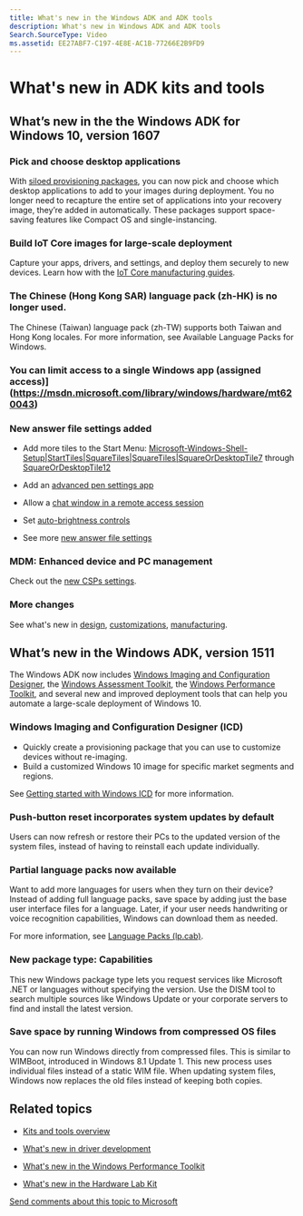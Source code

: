 ```yaml
---
title: What's new in the Windows ADK and ADK tools
description: What's new in Windows ADK and ADK tools
Search.SourceType: Video
ms.assetid: EE27ABF7-C197-4E8E-AC1B-77266E2B9FD9
---
```


# What's new in ADK kits and tools

## <a href="" id="adk"></a>What’s new in the the Windows ADK for Windows 10, version 1607

### Pick and choose desktop applications

With [siloed provisioning packages](manufacture/desktop/siloed-provisioning-packages.md), you can now pick and choose which desktop applications to add to your images during deployment. You no longer need to recapture the entire set of applications into your recovery image, they’re added in automatically. These packages support space-saving features like Compact OS and single-instancing. 

### Build IoT Core images for large-scale deployment

Capture your apps, drivers, and settings, and deploy them securely to new devices. Learn how with the [IoT Core manufacturing guides](manufacture/iot/iot-core-manufacturing-guide.md).

### The Chinese (Hong Kong SAR) language pack (zh-HK) is no longer used.

The Chinese (Taiwan) language pack (zh-TW) supports both Taiwan and Hong Kong locales. For more information, see Available Language Packs for Windows.

### You can limit access to a single Windows app (assigned access)](https://msdn.microsoft.com/library/windows/hardware/mt620043)

### New answer file settings added

-  Add more tiles to the Start Menu: [Microsoft-Windows-Shell-Setup|StartTiles|SquareTiles|SquareTiles|SquareOrDesktopTile7](https://msdn.microsoft.com/library/windows/hardware/dn915881) through [SquareOrDesktopTile12](https://msdn.microsoft.com/library/windows/hardware/dn915868)

-  Add an [advanced pen settings app](https://msdn.microsoft.com/library/windows/hardware/mt757353)

-  Allow a [chat window in a remote access session](https://msdn.microsoft.com/library/windows/hardware/mt752384)

-  Set [auto-brightness controls](https://msdn.microsoft.com/library/windows/hardware/dn757391)

-  See more [new answer file settings](https://msdn.microsoft.com/library/windows/hardware/mt750416.aspx)

### MDM: Enhanced device and PC management

Check out the [new CSPs settings](https://msdn.microsoft.com/en-us/library/windows/hardware/mt299056(v=vs.85).aspx#whatsnew_1607).

### More changes

See what's new in [design](https://msdn.microsoft.com/library/windows/hardware/mt703371.aspx), [customizations](https://msdn.microsoft.com/en-us/library/windows/hardware/mt723363(v=vs.85).aspx), [manufacturing](manufacture/whats-new-in-windows-manufacturing.md).

## <a href="" id="adk"></a>What’s new in the Windows ADK, version 1511

The Windows ADK now includes [Windows Imaging and Configuration Designer](https://msdn.microsoft.com/library/windows/hardware/dn916113.aspx), the [Windows Assessment Toolkit](test/assessments/index.md), the [Windows Performance Toolkit](test/wpt/index.md), and several new and improved deployment tools that can help you automate a large-scale deployment of Windows 10.

### Windows Imaging and Configuration Designer (ICD)

-   Quickly create a provisioning package that you can use to customize devices without re-imaging.
-   Build a customized Windows 10 image for specific market segments and regions.

See [Getting started with Windows ICD](https://msdn.microsoft.com/library/windows/hardware/dn916112.aspx) for more information.

### Push-button reset incorporates system updates by default

Users can now refresh or restore their PCs to the updated version of the system files, instead of having to reinstall each update individually.

### Partial language packs now available

Want to add more languages for users when they turn on their device? Instead of adding full language packs, save space by adding just the base user interface files for a language. Later, if your user needs handwriting or voice recognition capabilities, Windows can download them as needed.

For more information, see [Language Packs (lp.cab)](manufacture/desktop/language-packs-and-windows-deployment.md).

### New package type: Capabilities

This new Windows package type lets you request services like Microsoft .NET or languages without specifying the version. Use the DISM tool to search multiple sources like Windows Update or your corporate servers to find and install the latest version.

### Save space by running Windows from compressed OS files

You can now run Windows directly from compressed files. This is similar to WIMBoot, introduced in Windows 8.1 Update 1. This new process uses individual files instead of a static WIM file. When updating system files, Windows now replaces the old files instead of keeping both copies.


## Related topics

- [Kits and tools overview](kits-and-tools-overview.md)

- [What's new in driver development](https://msdn.microsoft.com/windows/hardware/drivers/what-s-new-in-driver-development)

- [What's new in the Windows Performance Toolkit](https://msdn.microsoft.com/en-us/library/windows/hardware/dn927303(v=vs.85).aspx)

- [What's new in the Hardware Lab Kit](https://msdn.microsoft.com/library/windows/hardware/mt187880.aspx)
 

[Send comments about this topic to Microsoft](mailto:wsddocfb@microsoft.com?subject=Documentation%20feedback%20%5Bp_getstarted\p_getstarted%5D:%20What's%20new%20in%20kits%20and%20tools%20%20RELEASE:%20%286/15/2016%29&body=%0A%0APRIVACY%20STATEMENT%0A%0AWe%20use%20your%20feedback%20to%20improve%20the%20documentation.%20We%20don't%20use%20your%20email%20address%20for%20any%20other%20purpose,%20and%20we'll%20remove%20your%20email%20address%20from%20our%20system%20after%20the%20issue%20that%20you're%20reporting%20is%20fixed.%20While%20we're%20working%20to%20fix%20this%20issue,%20we%20might%20send%20you%20an%20email%20message%20to%20ask%20for%20more%20info.%20Later,%20we%20might%20also%20send%20you%20an%20email%20message%20to%20let%20you%20know%20that%20we've%20addressed%20your%20feedback.%0A%0AFor%20more%20info%20about%20Microsoft's%20privacy%20policy,%20see%20http://privacy.microsoft.com/default.aspx. "Send comments about this topic to Microsoft")






